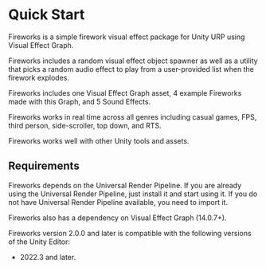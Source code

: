 
# Quick Start

Fireworks is a simple firework visual effect package for Unity URP using Visual Effect Graph.

Fireworks includes a random visual effect object spawner as well as a utility that picks a random audio effect to play from a user-provided list when the firework explodes.

Fireworks includes one Visual Effect Graph asset, 4 example Fireworks made with this Graph, and 5 Sound Effects.

Fireworks works in real time across all genres including casual games, FPS, third person, side-scroller, top down, and RTS.

Fireworks works well with other Unity tools and assets.

## Requirements

Fireworks depends on the Universal Render Pipeline. If you are already using the Universal Render Pipeline, just install it and start using it. If you do not have Universal Render Pipeline available, you need to import it.

Fireworks also has a dependency on Visual Effect Graph (14.0.7+).

Fireworks version 2.0.0 and later is compatible with the following versions of the Unity Editor:

- 2022.3 and later.
